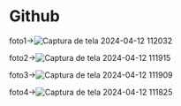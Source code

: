 # Github
foto1->![Captura de tela 2024-04-12 112032](https://github.com/Nimrck/Atividade-git/assets/163539609/3f9b3e53-aab9-449e-b6e6-70a69759e631)

foto2->![Captura de tela 2024-04-12 111915](https://github.com/Nimrck/Atividade-git/assets/163539609/9ac7ebd9-325f-4273-9e4b-64b88d48e4b3)

foto3->![Captura de tela 2024-04-12 111909](https://github.com/Nimrck/Atividade-git/assets/163539609/233e6e48-10d1-45e7-b1ad-5649d8bd2d6c)

foto4->![Captura de tela 2024-04-12 111825](https://github.com/Nimrck/Atividade-git/assets/163539609/e9f2c679-4f6b-4129-9da6-bc229f55ff24)
